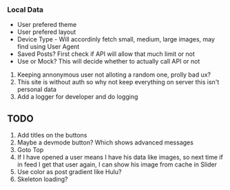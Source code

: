 ### Local Data 
- User prefered theme
- User prefered layout
- Device Type - Will accordinly fetch small, medium, large images, may find using User Agent
- Saved Posts? First check if API will allow that much limit or not
- Use or Mock? This will decide whether to actually call API or not

1. Keeping annonymous user not alloting a random one, prolly bad ux?
2. This site is without auth so why not keep everything on server this isn't personal data
3. Add a logger for developer and do logging


## TODO

1. Add titles on the buttons
2. Maybe a devmode button? Which shows advanced messages
3. Goto Top
4. If I have opened a user means I have his data like images, so next time if in feed I get that user again, I can show his image from cache in Slider
5. Use color as post gradient like Hulu?
6. Skeleton loading?